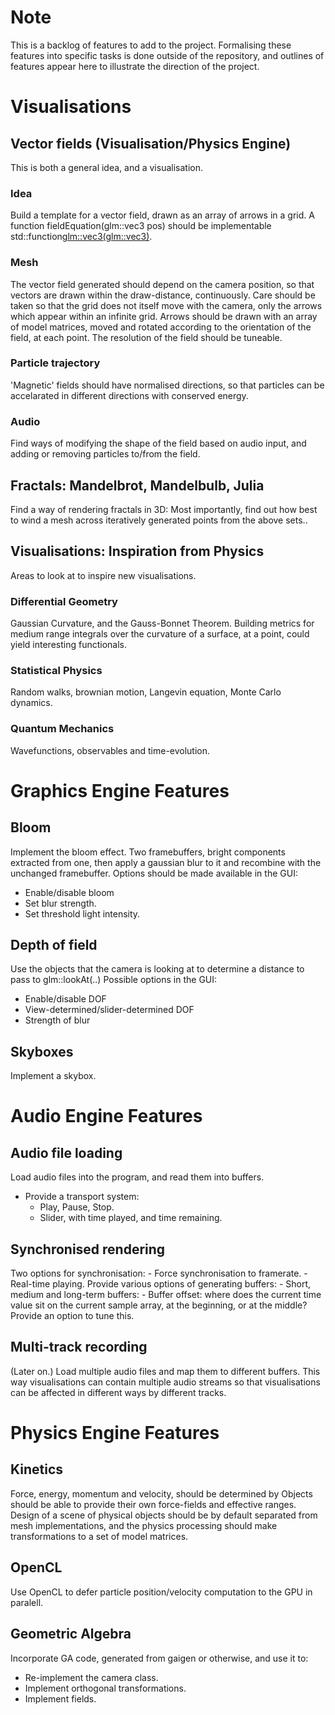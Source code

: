# Note

This is a backlog of features to add to the project. 
Formalising these features into specific tasks is done outside of the repository, and
outlines of features appear here to illustrate the direction of the project.

# Visualisations

## Vector fields (Visualisation/Physics Engine)

This is both a general idea, and a visualisation.

### Idea

Build a template for a vector field, drawn as an array of arrows in a grid.
A function fieldEquation(glm::vec3 pos) should be implementable
std::function<glm::vec3(glm::vec3)>.

### Mesh

The vector field generated should depend on the camera position,
so that vectors are drawn within the draw-distance, continuously.
Care should be taken so that the grid does not itself move with the camera,
only the arrows which appear within an infinite grid.
Arrows should be drawn with an array of model matrices,
moved and rotated according to the orientation of the field,
at each point. The resolution of the field should be tuneable.

### Particle trajectory

'Magnetic' fields should have normalised directions, so that particles
can be accelarated in different directions with conserved energy.

### Audio

Find ways of modifying the shape of the field based on audio input,
and adding or removing particles to/from the field.

## Fractals: Mandelbrot, Mandelbulb, Julia

Find a way of rendering fractals in 3D: Most importantly, find out how best to wind a mesh
across iteratively generated points from the above sets..

## Visualisations: Inspiration from Physics

Areas to look at to inspire new visualisations.

### Differential Geometry

Gaussian Curvature, and the Gauss-Bonnet Theorem.
Building metrics for medium range integrals over the curvature of a surface,
at a point, could yield interesting functionals.

### Statistical Physics

Random walks, brownian motion, Langevin equation, Monte Carlo dynamics.

### Quantum Mechanics

Wavefunctions, observables and time-evolution.

# Graphics Engine Features

## Bloom

Implement the bloom effect. Two framebuffers, bright components extracted from one, then apply a gaussian blur to it and recombine with
the unchanged framebuffer.
Options should be made available in the GUI:
- Enable/disable bloom
- Set blur strength.
- Set threshold light intensity.

## Depth of field

Use the objects that the camera is looking at to determine a distance to pass to glm::lookAt(..)
Possible options in the GUI:
- Enable/disable DOF
- View-determined/slider-determined DOF
- Strength of blur

## Skyboxes

Implement a skybox.

# Audio Engine Features

## Audio file loading

Load audio files into the program, and read them into buffers.
- Provide a transport system:
	- Play, Pause, Stop.
	- Slider, with time played, and time remaining.

## Synchronised rendering

Two options for synchronisation:
	- Force synchronisation to framerate.
	- Real-time playing.
Provide various options of generating buffers:
	- Short, medium and long-term buffers:
	- Buffer offset: where does the current time value sit on the current sample array,
	   at the beginning, or at the middle? Provide an option to tune this.

## Multi-track recording

(Later on.)
Load multiple audio files and map them to different buffers.
This way visualisations can contain multiple audio streams so that visualisations can be affected
in different ways by different tracks.

# Physics Engine Features

## Kinetics

Force, energy, momentum and velocity, should be determined by 
Objects should be able to provide their own force-fields and effective ranges.
Design of a scene of physical objects should be by default separated from mesh implementations,
and the physics processing should make transformations to a set of model matrices.

## OpenCL

Use OpenCL to defer particle position/velocity computation to the GPU in paralell.

## Geometric Algebra

Incorporate GA code, generated from gaigen or otherwise, and use it to:
- Re-implement the camera class.
- Implement orthogonal transformations.
- Implement fields.


